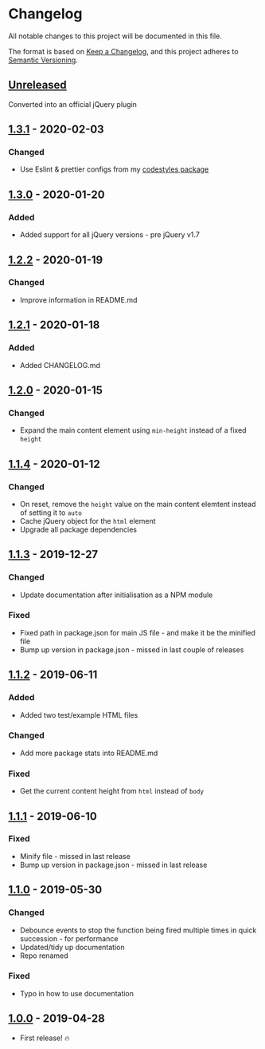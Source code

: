 # Changelog

All notable changes to this project will be documented in this file.

The format is based on [Keep a Changelog](https://keepachangelog.com/en/1.0.0/),
and this project adheres to [Semantic Versioning](https://semver.org/spec/v2.0.0.html).

## [Unreleased]

Converted into an official jQuery plugin

## [1.3.1] - 2020-02-03

### Changed

-   Use Eslint & prettier configs from my [codestyles package](https://www.npmjs.com/package/@jahidulpabelislam/codestyles)

## [1.3.0] - 2020-01-20

### Added

-   Added support for all jQuery versions - pre jQuery v1.7

## [1.2.2] - 2020-01-19

### Changed

-   Improve information in README.md

## [1.2.1] - 2020-01-18

### Added

-   Added CHANGELOG.md

## [1.2.0] - 2020-01-15

### Changed

-   Expand the main content element using `min-height` instead of a fixed `height`

## [1.1.4] - 2020-01-12

### Changed

-   On reset, remove the `height` value on the main content elemtent instead of setting it to `auto`
-   Cache jQuery object for the `html` element
-   Upgrade all package dependencies

## [1.1.3] - 2019-12-27

### Changed

-   Update documentation after initialisation as a NPM module

### Fixed

-   Fixed path in package.json for main JS file - and make it be the minified file
-   Bump up version in package.json - missed in last couple of releases

## [1.1.2] - 2019-06-11

### Added

-   Added two test/example HTML files

### Changed

-   Add more package stats into README.md

### Fixed

-   Get the current content height from `html` instead of `body`

## [1.1.1] - 2019-06-10

### Fixed

-   Minify file - missed in last release
-   Bump up version in package.json - missed in last release

## [1.1.0] - 2019-05-30

### Changed

-   Debounce events to stop the function being fired multiple times in quick succession - for performance
-   Updated/tidy up documentation
-   Repo renamed

### Fixed

-   Typo in how to use documentation

## [1.0.0] - 2019-04-28

-   First release! :fire:

[unreleased]: https://github.com/jahidulpabelislam/sticky-footer.js/compare/v1.3.1...HEAD
[1.3.1]: https://github.com/jahidulpabelislam/sticky-footer.js/compare/v1.3.0...v1.3.1
[1.3.0]: https://github.com/jahidulpabelislam/sticky-footer.js/compare/v1.2.2...v1.3.0
[1.2.2]: https://github.com/jahidulpabelislam/sticky-footer.js/compare/v1.2.1...v1.2.2
[1.2.1]: https://github.com/jahidulpabelislam/sticky-footer.js/compare/v1.2.0...v1.2.1
[1.2.0]: https://github.com/jahidulpabelislam/sticky-footer.js/compare/v1.1.4...v1.2.0
[1.1.4]: https://github.com/jahidulpabelislam/sticky-footer.js/compare/v1.1.3...v1.1.4
[1.1.3]: https://github.com/jahidulpabelislam/sticky-footer.js/compare/v1.1.2...v1.1.3
[1.1.2]: https://github.com/jahidulpabelislam/sticky-footer.js/compare/v1.1.1...v1.1.2
[1.1.1]: https://github.com/jahidulpabelislam/sticky-footer.js/compare/v1.1.0...v1.1.1
[1.1.0]: https://github.com/jahidulpabelislam/sticky-footer.js/compare/v1.0.0...v1.1.0
[1.0.0]: https://github.com/jahidulpabelislam/sticky-footer.js/releases/tag/v1.0.0
